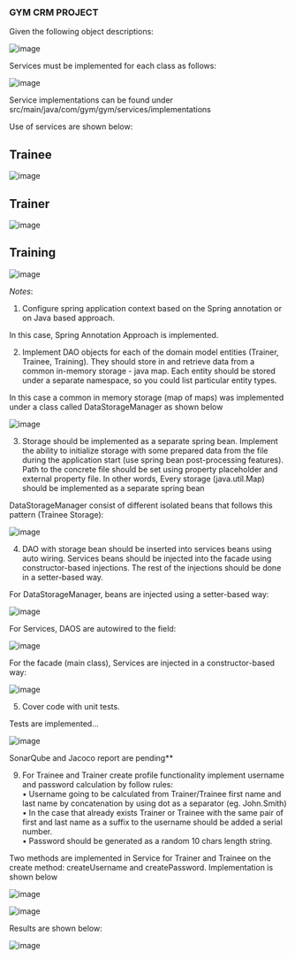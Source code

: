 ### GYM CRM PROJECT

Given the following object descriptions:

![image](https://github.com/PechMivan/Gym/assets/97990963/b2768524-6fd7-4778-a0d8-e173fc4ac8e5)

Services must be implemented for each class as follows:

![image](https://github.com/PechMivan/Gym/assets/97990963/7c42236e-8653-409f-bd89-be59ad02866a)

Service implementations can be found under src/main/java/com/gym/gym/services/implementations

Use of services are shown below:

## Trainee

![image](https://github.com/PechMivan/Gym/assets/97990963/cbbd341d-5101-41b3-b0e1-db8b5ccd19d2)

## Trainer

![image](https://github.com/PechMivan/Gym/assets/97990963/a9df3914-1bc1-491d-a587-9c3a7e9f11d5)

## Training

![image](https://github.com/PechMivan/Gym/assets/97990963/accf8c78-4e6a-4e57-90ed-56ca4ff710c1)

*Notes*:

1. Configure spring application context based on the Spring annotation or on Java based 
approach.

In this case, Spring Annotation Approach is implemented.

2. Implement DAO objects for each of the domain model entities (Trainer, Trainee, 
Training). They should store in and retrieve data from a common in-memory storage - 
java map. Each entity should be stored under a separate namespace, so you could list 
particular entity types.

In this case a common in memory storage (map of maps) was implemented under a class called
DataStorageManager as shown below

![image](https://github.com/PechMivan/Gym/assets/97990963/68178a10-7b48-49ec-840d-d07173d2ce28)


3. Storage should be implemented as a separate spring bean. Implement the ability to 
initialize storage with some prepared data from the file during the application start (use 
spring bean post-processing features). Path to the concrete file should be set using 
property placeholder and external property file. In other words, Every storage 
(java.util.Map) should be implemented as a separate spring bean

DataStorageManager consist of different isolated beans that follows this pattern (Trainee Storage):

![image](https://github.com/PechMivan/Gym/assets/97990963/65c86ca9-3919-4891-9a93-d2de87f74c96)


4. DAO with storage bean should be inserted into services beans using auto wiring. Services 
beans should be injected into the facade using constructor-based injections. The rest of 
the injections should be done in a setter-based way.

For DataStorageManager, beans are injected using a setter-based way:

![image](https://github.com/PechMivan/Gym/assets/97990963/3161d73b-0292-4506-86aa-e7c84a3a5fa8)

For Services, DAOS are autowired to the field:

![image](https://github.com/PechMivan/Gym/assets/97990963/a06dc9ff-6cf6-4be8-8c2c-1df7b46487a7)

For the facade (main class), Services are injected in a constructor-based way:

![image](https://github.com/PechMivan/Gym/assets/97990963/0c9156b3-c0b2-4f85-926b-16a521dddb2c)


5. Cover code with unit tests.

Tests are implemented...

![image](https://github.com/PechMivan/Gym/assets/97990963/ec6803d9-006a-4ef6-bf65-5a4b4a83beaf)

SonarQube and Jacoco report are pending**

9. For Trainee and Trainer create profile functionality implement username and password 
calculation by follow rules:   
• Username going to be calculated from Trainer/Trainee first name and last name 
by concatenation by using dot as a separator (eg. John.Smith)  
• In the case that already exists Trainer or Trainee with the same pair of first and 
last name as a suffix to the username should be added a serial number.  
• Password should be generated as a random 10 chars length string.

Two methods are implemented in Service for Trainer and Trainee on the create method: createUsername
and createPassword. Implementation is shown below

![image](https://github.com/PechMivan/Gym/assets/97990963/e31c3d7a-333b-44fe-a22d-fa9b499554c4)

![image](https://github.com/PechMivan/Gym/assets/97990963/c5b85856-1c2b-4a3d-8c09-61fe1dcbca8f)

Results are shown below:

![image](https://github.com/PechMivan/Gym/assets/97990963/87811ecf-0963-45b6-982d-178b5c6b5e29)




